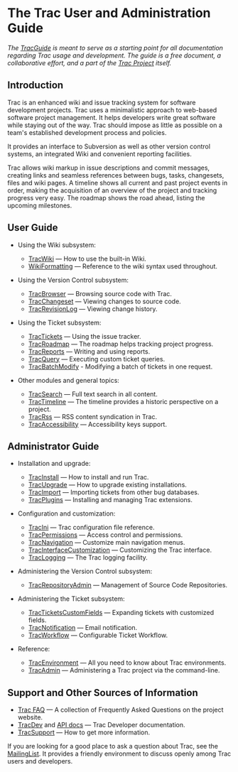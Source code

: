 # The Trac User and Administration Guide





*The [TracGuide](trac-guide) is meant to serve as a starting point for all documentation regarding Trac usage and development. The guide is a free document, a collaborative effort, and a part of the [
Trac Project](http://trac.edgewall.org) itself.*

## Introduction



Trac is an enhanced wiki and issue tracking system for software development projects. Trac uses a minimalistic approach to web-based software project management. It helps developers write great software while staying out of the way. Trac should impose as little as possible on a team's established development process and policies.



It provides an interface to Subversion as well as other version control systems, an integrated Wiki and convenient reporting facilities.



Trac allows wiki markup in issue descriptions and commit messages, creating links and seamless references between bugs, tasks, changesets, files and wiki pages. A timeline shows all current and past project events in order, making the acquisition of an overview of the project and tracking progress very easy. The roadmap shows the road ahead, listing the upcoming milestones.


## User Guide


- Using the Wiki subsystem:

  - [TracWiki](trac-wiki) — How to use the built-in Wiki.
  - [WikiFormatting](wiki-formatting) — Reference to the wiki syntax used throughout.
- Using the Version Control subsystem:

  - [TracBrowser](trac-browser) — Browsing source code with Trac.
  - [TracChangeset](trac-changeset) — Viewing changes to source code.
  - [TracRevisionLog](trac-revision-log) — Viewing change history.
- Using the Ticket subsystem:

  - [TracTickets](trac-tickets) — Using the issue tracker.
  - [TracRoadmap](trac-roadmap) — The roadmap helps tracking project progress.
  - [TracReports](trac-reports) — Writing and using reports.
  - [TracQuery](trac-query) — Executing custom ticket queries.
  - [TracBatchModify](trac-batch-modify) - Modifying a batch of tickets in one request.
- Other modules and general topics:

  - [TracSearch](trac-search) — Full text search in all content.
  - [TracTimeline](trac-timeline) — The timeline provides a historic perspective on a project.
  - [TracRss](trac-rss) — RSS content syndication in Trac.
  - [TracAccessibility](trac-accessibility) — Accessibility keys support.

## Administrator Guide


- Installation and upgrade:

  - [TracInstall](trac-install) — How to install and run Trac.
  - [TracUpgrade](trac-upgrade) — How to upgrade existing installations.
  - [TracImport](trac-import) — Importing tickets from other bug databases.
  - [TracPlugins](trac-plugins) — Installing and managing Trac extensions.
- Configuration and customization:

  - [TracIni](trac-ini) — Trac configuration file reference. 
  - [TracPermissions](trac-permissions) — Access control and permissions.
  - [TracNavigation](trac-navigation) — Customize main navigation menus.
  - [TracInterfaceCustomization](trac-interface-customization) — Customizing the Trac interface.
  - [TracLogging](trac-logging) — The Trac logging facility.
- Administering the Version Control subsystem:

  - [TracRepositoryAdmin](trac-repository-admin) — Management of Source Code Repositories.
- Administering the Ticket subsystem:

  - [TracTicketsCustomFields](trac-tickets-custom-fields) — Expanding tickets with customized fields.
  - [TracNotification](trac-notification) — Email notification.
  - [TracWorkflow](trac-workflow) — Configurable Ticket Workflow.
- Reference:

  - [TracEnvironment](trac-environment) — All you need to know about Trac environments.
  - [TracAdmin](trac-admin) — Administering a Trac project via the command-line.

## Support and Other Sources of Information


- [
  Trac FAQ](http://trac.edgewall.org/intertrac/TracFaq) — A collection of Frequently Asked Questions on the project website.
- [ TracDev](http://trac.edgewall.org/intertrac/TracDev) and [
  API docs](http://trac.edgewall.org/intertrac/TracDev/ApiDocs) — Trac Developer documentation.
- [TracSupport](trac-support) — How to get more information.


If you are looking for a good place to ask a question about Trac, see the [
MailingList](http://trac.edgewall.org/intertrac/MailingList). It provides a friendly environment to discuss openly among Trac users and developers.


